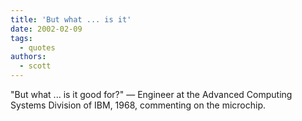```yaml
---
title: 'But what ... is it'
date: 2002-02-09
tags:
  - quotes
authors:
  - scott
---
```


"But what ... is it good for?"
— Engineer at the Advanced Computing Systems Division of IBM, 1968, commenting on the microchip.
